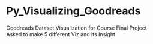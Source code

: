 # Py_Visualizing_Goodreads
Goodreads Dataset Visualization for Course Final Project </br>
Asked to make 5 different Viz and its Insight
